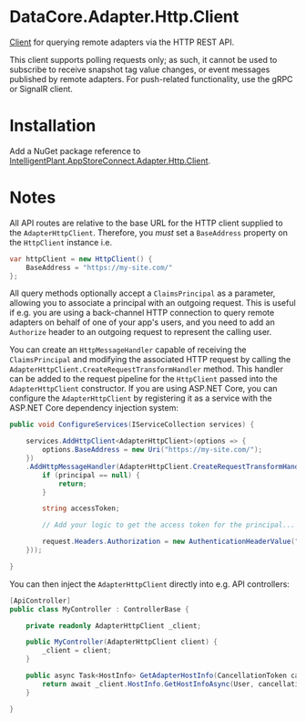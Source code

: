 ﻿# DataCore.Adapter.Http.Client

[Client](./AdapterHttpClient.cs) for querying remote adapters via the HTTP REST API.

This client supports polling requests only; as such, it cannot be used to subscribe to receive snapshot tag value changes, or event messages published by remote adapters. For push-related functionality, use the gRPC or SignalR client.


# Installation

Add a NuGet package reference to [IntelligentPlant.AppStoreConnect.Adapter.Http.Client](https://www.nuget.org/packages/IntelligentPlant.AppStoreConnect.Adapter.Http.Client).


# Notes

All API routes are relative to the base URL for the HTTP client supplied to the `AdapterHttpClient`. Therefore, you _must_ set a `BaseAddress` property on the `HttpClient` instance i.e.

```csharp
var httpClient = new HttpClient() {
    BaseAddress = "https://my-site.com/"
};
```

All query methods optionally accept a `ClaimsPrincipal` as a parameter, allowing you to associate a principal with an outgoing request. This is useful if e.g. you are using a back-channel HTTP connection to query remote adapters on behalf of one of your app's users, and you need to add an `Authorize` header to an outgoing request to represent the calling user.

You can create an `HttpMessageHandler` capable of receiving the `ClaimsPrincipal` and modifying the associated HTTP request by calling the `AdapterHttpClient.CreateRequestTransformHandler` method. This handler can be added to the request pipeline for the `HttpClient` passed into the `AdapterHttpClient` constructor. If you are using ASP.NET Core, you can configure the `AdapterHttpClient` by registering it as a service with the ASP.NET Core dependency injection system:

```csharp
public void ConfigureServices(IServiceCollection services) {

    services.AddHttpClient<AdapterHttpClient>(options => {
        options.BaseAddress = new Uri("https://my-site.com/");
    })
    .AddHttpMessageHandler(AdapterHttpClient.CreateRequestTransformHandler(async (request, principal, cancellationToken) => {
        if (principal == null) {
            return;
        }

        string accessToken;

        // Add your logic to get the access token for the principal...

        request.Headers.Authorization = new AuthenticationHeaderValue("Bearer", token);
    }));

}
```

You can then inject the `AdapterHttpClient` directly into e.g. API controllers:

```csharp
[ApiController]
public class MyController : ControllerBase {

    private readonly AdapterHttpClient _client;

    public MyController(AdapterHttpClient client) {
        _client = client;
    }

    public async Task<HostInfo> GetAdapterHostInfo(CancellationToken cancellationToken) {
        return await _client.HostInfo.GetHostInfoAsync(User, cancellationToken);
    }

}
```